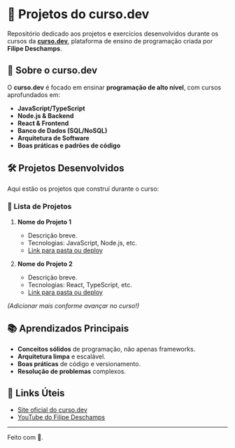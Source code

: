 # 🚀 Projetos do curso.dev

Repositório dedicado aos projetos e exercícios desenvolvidos durante os cursos da **[curso.dev](https://curso.dev)**, plataforma de ensino de programação criada por **Filipe Deschamps**.

## 📌 Sobre o curso.dev

O **curso.dev** é focado em ensinar **programação de alto nível**, com cursos aprofundados em:

- **JavaScript/TypeScript**
- **Node.js & Backend**
- **React & Frontend**
- **Banco de Dados (SQL/NoSQL)**
- **Arquitetura de Software**
- **Boas práticas e padrões de código**

## 🛠 Projetos Desenvolvidos

Aqui estão os projetos que construí durante o curso:

### 📂 Lista de Projetos

1. **Nome do Projeto 1**
   - Descrição breve.
   - Tecnologias: JavaScript, Node.js, etc.
   - [Link para pasta ou deploy](#)

2. **Nome do Projeto 2**
   - Descrição breve.
   - Tecnologias: React, TypeScript, etc.
   - [Link para pasta ou deploy](#)

_(Adicionar mais conforme avançar no curso!)_

## 📚 Aprendizados Principais

- **Conceitos sólidos** de programação, não apenas frameworks.
- **Arquitetura limpa** e escalável.
- **Boas práticas** de código e versionamento.
- **Resolução de problemas** complexos.

## 🔗 Links Úteis

- [Site oficial do curso.dev](https://curso.dev)
- [YouTube do Filipe Deschamps](https://youtube.com/@FilipeDeschamps)

---

Feito com 💜.
